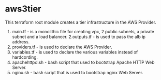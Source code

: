 # aws3tier
This terraform root module creates a tier infrastructure in the AWS Provider.
1.  main.tf - is a monolithic file for creating vpc, 2 public subnets, a private subnet and a load balancer.
2.outputs.tf - is used to pass the alb ip address.
3.  providers.tf - is used to declare the AWS Provider.
4. variables.tf - is used to declare the various variables instead of hardcording. 
5. apachehttpd.sh - bash script that used to bootstrap Apache HTTP Web Server.
6.  nginx.sh - bash script that is used to bootstrap nginx Web Server. 